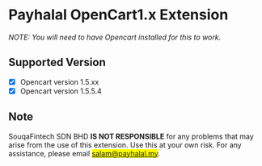 # Payhalal OpenCart1.x Extension

*NOTE: You will need to have Opencart installed for this to work.*

## Supported Version

- [x] Opencart version 1.5.xx
- [x] Opencart version 1.5.5.4

## Note

SouqaFintech SDN BHD **IS NOT RESPONSIBLE** for any problems that may arise from the use of this extension. Use this at your own risk. For any assistance, please email <mark>salam@payhalal.my</mark>.

